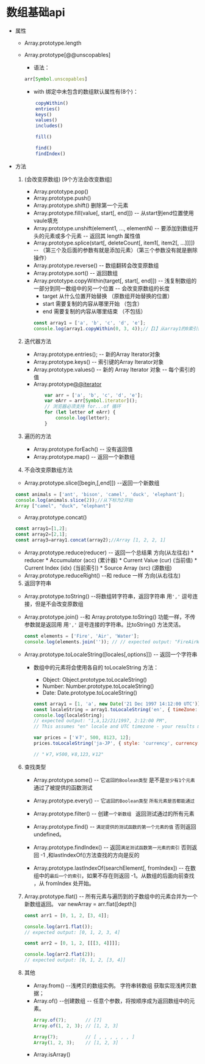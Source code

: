 # 数组基础api

* 属性
    * Array.prototype.length

    * Array.prototype[@@unscopables]
        * 语法：
        ```js
        arr[Symbol.unscopables]
        ```
        * with 绑定中未包含的数组默认属性有(8个)：
        ```js
            copyWithin()
            entries()
            keys()
            values()
            includes()

            fill()

            find()
            findIndex()      
        ```

* 方法 
    1.  (会改变原数组) [9个方法会改变数组]
        * Array.prototype.pop()
        * Array.prototype.push()
        * Array.prototype.shift() 删除第一个元素
        * Array.prototype.fill(value[, start[, end]])  -- 从start到end位置使用vaule填充
        * Array.prototype.unshift(element1, ..., elementN)  -- 要添加到数组开头的元素或多个元素 -- 返回其 length 属性值
        * Array.prototype.splice(start[, deleteCount[, item1[, item2[, ...]]]]) -- （第三个及后面的参数有就是添加元素）（第三个参数没有就是删除操作）
        * Array.prototype.reverse() -- 数组翻转会改变原数组
        * Array.prototype.sort() -- 返回数组
        * Array.prototype.copyWithin(target[, start[, end]]) -- 浅复制数组的一部分到同一数组中的另一个位置 -- 会改变原数组的长度
            * target 从什么位置开始替换 （原数组开始替换的位置）
            * start 需要复制的内容从哪里开始 （包含）
            * end 需要复制的内容从哪里结束 （不包括）
            ```js
            const array1 = ['a', 'b', 'c', 'd', 'e'];
            console.log(array1.copyWithin(0, 3, 4));//【1】从array1的0索引位置开始 -- 【2】3, 4 要复制的内容 3开始 就是字母 d -- 【3】 索引0为字母a位置替换成了字母d 返回结果为 ['d','b', 'c', 'd', 'e']
            ```

    2. 迭代器方法
        * Array.prototype.entries(); -- 新的Array Iterator对象
        * Array.prototype.keys() -- 索引键的Array Iterator对象
        * Array.prototype.values() -- 新的 Array Iterator 对象 -- 每个索引的值
        * Array.prototype[@@iterator]()
            ```js
                var arr = ['a', 'b', 'c', 'd', 'e'];
                var eArr = arr[Symbol.iterator]();
                // 浏览器必须支持 for...of 循环
                for (let letter of eArr) {
                    console.log(letter);
                }
            ```


    3. 遍历的方法
        * Array.prototype.forEach() -- 没有返回值
        * Array.prototype.map() -- 返回一个新数组


    4. 不会改变原数组方法

     * Array.prototype.slice([begin,[,end]])  --返回一个新数组
    ```js
    const animals = ['ant', 'bison', 'camel', 'duck', 'elephant'];
    console.log(animals.slice(2));//从下标为2开始
    Array ["camel", "duck", "elephant"]
    ```
     * Array.prototype.concat()
    ```js
    const array1=[1,2];
    const array2=[2,1];
    const array3=array1.concat(array2);//Array [1, 2, 2, 1]
    ```
     * Array.prototype.reduce(reducer) -- 返回一个总结果  方向(从左往右)
            * reducer 
                * Accumulator (acc) (累计器)
                * Current Value (cur) (当前值)
                * Current Index (idx) (当前索引)
                * Source Array (src) (源数组)
     * Array.prototype.reduceRight() --和 reduce 一样 方向(从右往左)

    5. 返回字符串
     * Array.prototype.toString() --将数组转字符串，返回字符串 用`','` 逗号连接，但是不会改变原数组
     * Array.prototype.join()  --和  Array.prototype.toString() 功能一样，不传参数就是返回用 用`','` 逗号连接的字符串。比toString() 方法灵活。

        ```js
        const elements = ['Fire', 'Air', 'Water'];
        console.log(elements.join('')); // // expected output: "FireAirWater"
        ```
     * Array.prototype.toLocaleString([locales[,options]]) -- 返回一个字符串
        * 数组中的元素将会使用各自的 toLocaleString 方法：

            * Object: Object.prototype.toLocaleString()
            * Number: Number.prototype.toLocaleString()
            * Date: Date.prototype.toLocaleString()

            ```js
            const array1 = [1, 'a', new Date('21 Dec 1997 14:12:00 UTC')];
            const localeString = array1.toLocaleString('en', { timeZone: 'UTC' });
            console.log(localeString);
            // expected output: "1,a,12/21/1997, 2:12:00 PM",
            // This assumes "en" locale and UTC timezone - your results may vary

            var prices = ['￥7', 500, 8123, 12];
            prices.toLocaleString('ja-JP', { style: 'currency', currency: 'JPY' });

            // "￥7,￥500,￥8,123,￥12"
            ```

    6. 查找类型
        * Array.prototype.some()  -- 它`返回的Boolean类型` 是不是`至少有1个元素`通过了被提供的函数测试
        * Array.prototype.every() -- 它`返回的Boolean类型` `所有元素是否都能通过`

        * Array.prototype.filter() -- 创建`一个新数组 ` 返回测试通过的所有元素
        * Array.prototype.find() -- `满足提供的测试函数的第一个元素的值` 否则返回 undefined。 
        * Array.prototype.findIndex() -- 返回`满足测试函数第一元素的索引` 否则返回 -1 ,和lastIndexOf()方法查找的方向是反的
        * Array.prototype.lastIndexOf(searchElement[, fromIndex]) -- 在数组中的`最后一个的索引`，如果不存在则返回 -1。从数组的后面向前查找 ，从 fromIndex 处开始。


    7. Array.prototype.flat() -- 所有元素与遍历到的子数组中的元素合并为一个新数组返回。 var newArray = arr.flat([depth])

        ```js
        const arr1 = [0, 1, 2, [3, 4]];

        console.log(arr1.flat());
        // expected output: [0, 1, 2, 3, 4]

        const arr2 = [0, 1, 2, [[[3, 4]]]];

        console.log(arr2.flat(2));
        // expected output: [0, 1, 2, [3, 4]]

        ```
        
     8. 其他
        *  Array.from() --浅拷贝的数组实例。  字符串转数组  获取实现浅拷贝数据；
        *  Array.of() --创建数组  -- 任意个参数，将按顺序成为返回数组中的元素。
            ```js
            Array.of(7);       // [7]
            Array.of(1, 2, 3); // [1, 2, 3]

            Array(7);          // [ , , , , , , ]
            Array(1, 2, 3);    // [1, 2, 3]
            ```
        * Array.isArray()
